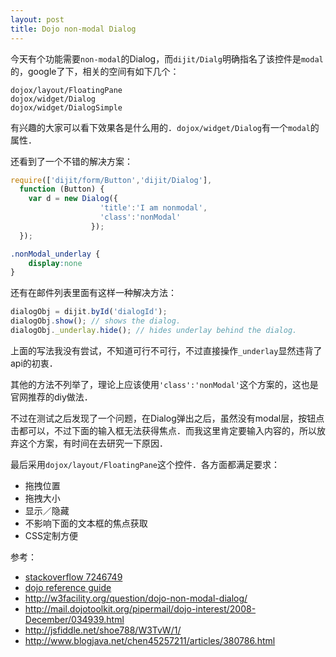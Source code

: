 ```yaml
---
layout: post
title: Dojo non-modal Dialog
---
```


今天有个功能需要`non-modal`的Dialog，而`dijit/Dialg`明确指名了该控件是`modal`的，google了下，相关的空间有如下几个：
```
dojox/layout/FloatingPane
dojox/widget/Dialog
dojox/widget/DialogSimple
```
有兴趣的大家可以看下效果各是什么用的．`dojox/widget/Dialog`有一个`modal`的属性．

还看到了一个不错的解决方案：
```javascript
require(['dijit/form/Button','dijit/Dialog'],
  function (Button) {
    var d = new Dialog({
                    'title':'I am nonmodal',
                    'class':'nonModal'
                  });
  });
```
```css
.nonModal_underlay {
    display:none
}
```

还有在邮件列表里面有这样一种解决方法：
```javascript
dialogObj = dijit.byId('dialogId');
dialogObj.show(); // shows the dialog.
dialogObj._underlay.hide(); // hides underlay behind the dialog.
```
上面的写法我没有尝试，不知道可行不可行，不过直接操作`_underlay`显然违背了api的初衷．

其他的方法不列举了，理论上应该使用`'class':'nonModal'`这个方案的，这也是官网推荐的diy做法．

不过在测试之后发现了一个问题，在Dialog弹出之后，虽然没有modal层，按钮点击都可以，不过下面的输入框无法获得焦点．而我这里肯定要输入内容的，所以放弃这个方案，有时间在去研究一下原因．

最后采用`dojox/layout/FloatingPane`这个控件．各方面都满足要求：

- 拖拽位置
- 拖拽大小
- 显示／隐藏
- 不影响下面的文本框的焦点获取
- CSS定制方便




参考：

- [stackoverflow 7246749](http://stackoverflow.com/questions/7246749/dojo-non-modal-dialog)
- [dojo reference guide](http://dojotoolkit.org/reference-guide/1.9/dijit/Dialog.html#coloring-the-underlay)
- http://w3facility.org/question/dojo-non-modal-dialog/
- http://mail.dojotoolkit.org/pipermail/dojo-interest/2008-December/034939.html
- http://jsfiddle.net/shoe788/W3TvW/1/
- http://www.blogjava.net/chen45257211/articles/380786.html


